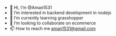 - 👋 Hi, I’m @Aman1531
- 👀 I’m interested in backend development in nodejs
- 🌱 I’m currently learning grasshopper
- 💞️ I’m looking to collaborate on ecommerce
- 📫 How to reach me aman1531@gmail.com

<!---
Aman1531/Aman1531 is a ✨ special ✨ repository because its `README.md` (this file) appears on your GitHub profile.
You can click the Preview link to take a look at your changes.
--->
